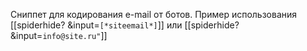 Сниппет для кодирования e-mail от ботов.
Пример использования  [[spiderhide? &input=`[*siteemail*]`]] или [[spiderhide? &input=`info@site.ru"`]]  
